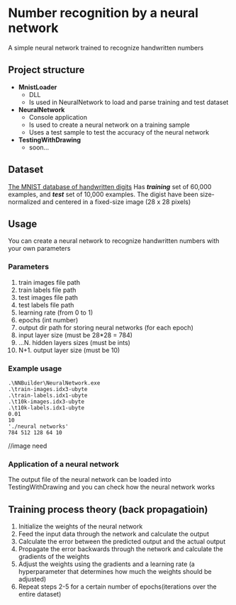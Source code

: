 # Number recognition by a neural network
A simple neural network trained to recognize handwritten numbers

## Project structure
* **MnistLoader**
	* DLL
	* Is used in NeuralNetwork to load and parse training and test dataset
* **NeuralNetwork**
	* Console application
	* Is used to create a neural network on a training sample
	* Uses a test sample to test the accuracy of the neural network
* **TestingWithDrawing**
	* soon...

## Dataset
[The MNIST database of handwritten digits](http://yann.lecun.com/exdb/mnist/)
Has ***training*** set of 60,000 examples, and ***test*** set of 10,000 examples. The digist have been size-normalized and centered in a fixed-size image (28 x 28 pixels)

## Usage
You can create a neural network to recognize handwritten numbers with your own parameters
### Parameters
1. train images file path
2. train labels file path
3. test images file path
4. test labels file path
5. learning rate (from 0 to 1)
6. epochs (int number)
7. output dir path for storing neural networks (for each epoch)
8.  input layer size (must be 28*28 = 784)
9. ...N. hidden layers sizes (must be ints)
10. N+1. output layer size (must be 10)

### Example usage
```
.\NNBuilder\NeuralNetwork.exe 
.\train-images.idx3-ubyte 
.\train-labels.idx1-ubyte 
.\t10k-images.idx3-ubyte 
.\t10k-labels.idx1-ubyte 
0.01 
10 
'./neural networks' 
784 512 128 64 10
```
//image need
### Application of a neural network
The output file of the neural network can be loaded into TestingWithDrawing and you can check how the neural network works

## Training process theory (back propagatioin)
1. Initialize the weights of the neural network
2. Feed the input data through the network and calculate the output
3. Calculate the error between the predicted output and the actual output
4. Propagate the error backwards through the network and calculate the gradients of the weights
5. Adjust the weights using the gradients and a learning rate (a hyperparameter that determines how much the weights should be adjusted)
6. Repeat steps 2-5 for a certain number of epochs(iterations over the entire dataset)

